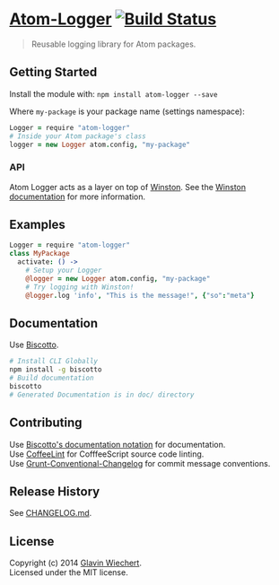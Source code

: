 # [Atom-Logger](https://github.com/Glavin001/atom-logger) [![Build Status](https://secure.travis-ci.org/Glavin001/atom-logger.png?branch=master)](http://travis-ci.org/Glavin001/atom-logger)

> Reusable logging library for Atom packages.

## Getting Started

Install the module with: `npm install atom-logger --save`

Where `my-package` is your package name (settings namespace):

```coffee
Logger = require "atom-logger"
# Inside your Atom package's class
logger = new Logger atom.config, "my-package"
```

### API

Atom Logger acts as a layer on top of [Winston](https://github.com/flatiron/winston).
See the [Winston documentation](https://github.com/flatiron/winston) for more information.

## Examples

```coffeescript
Logger = require "atom-logger"
class MyPackage
  activate: () ->
    # Setup your Logger
    @logger = new Logger atom.config, "my-package"
    # Try logging with Winston!
    @logger.log 'info', "This is the message!", {"so":"meta"}
```

## Documentation

Use [Biscotto](https://github.com/atom/biscotto).

```bash
# Install CLI Globally
npm install -g biscotto
# Build documentation
biscotto
# Generated Documentation is in doc/ directory
```

## Contributing

Use [Biscotto's documentation notation](https://github.com/atom/biscotto) for documentation.  
Use [CoffeeLint](http://www.coffeelint.org/) for CofffeeScript source code linting.  
Use [Grunt-Conventional-Changelog](https://github.com/btford/grunt-conventional-changelog) for commit message conventions.  

## Release History

See [CHANGELOG.md](https://github.com/Glavin001/atom-logger/blob/master/CHANGELOG.md).

## License

Copyright (c) 2014 [Glavin Wiechert](https://github.com/Glavin001).  
Licensed under the MIT license.
